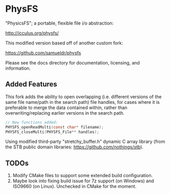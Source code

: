 # PhysFS

"PhysicsFS"; a portable, flexible file i/o abstraction:

  http://icculus.org/physfs/
  
 This modified version based off of another custom fork:

  https://github.com/samueldr/physfs

Please see the docs directory for documentation, licensing, and information.

## Added Features

This fork adds the ability to open overlapping (i.e. different versions of the same file name/path in the search path) file handles, for cases where it is preferable to merge the data contained within, rather than overwriting/replacing earlier versions in the search path.

```c
// New functions added:
PHYSFS_openReadMulti(const char* filename);
PHYSFS_closeMulti(PHYSFS_File** handles);
```

Using modified third-party "stretchy_buffer.h" dynamic C array library (from the STB public domain libraries: https://github.com/nothings/stb).

## TODOs

1. Modify CMake files to support some extended build configuration.
2. Maybe look into fixing build issue for 7z support (on Windows) and ISO9660 (on Linux). Unchecked in CMake for the moment.
